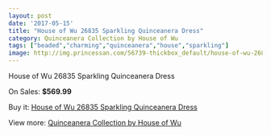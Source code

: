 ```yaml
---
layout: post
date: '2017-05-15'
title: "House of Wu 26835 Sparkling Quinceanera Dress"
category: Quinceanera Collection by House of Wu
tags: ["beaded","charming","quinceanera","house","sparkling"]
image: http://img.princessan.com/56739-thickbox_default/house-of-wu-26835-sparkling-quinceanera-dress.jpg
---
```

House of Wu 26835 Sparkling Quinceanera Dress

On Sales: **$569.99**
<a href="https://www.princessan.com/en/quinceanera-collection-by-house-of-wu/25265-house-of-wu-26835-sparkling-quinceanera-dress.html"><amp-img layout="responsive" width="600" height="600" src="//img.princessan.com/56739-thickbox_default/house-of-wu-26835-sparkling-quinceanera-dress.jpg" alt="House of Wu 26835 Sparkling Quinceanera Dress 0" /></a>
<a href="https://www.princessan.com/en/quinceanera-collection-by-house-of-wu/25265-house-of-wu-26835-sparkling-quinceanera-dress.html"><amp-img layout="responsive" width="600" height="600" src="//img.princessan.com/56741-thickbox_default/house-of-wu-26835-sparkling-quinceanera-dress.jpg" alt="House of Wu 26835 Sparkling Quinceanera Dress 1" /></a>
<a href="https://www.princessan.com/en/quinceanera-collection-by-house-of-wu/25265-house-of-wu-26835-sparkling-quinceanera-dress.html"><amp-img layout="responsive" width="600" height="600" src="//img.princessan.com/56740-thickbox_default/house-of-wu-26835-sparkling-quinceanera-dress.jpg" alt="House of Wu 26835 Sparkling Quinceanera Dress 2" /></a>

Buy it: [House of Wu 26835 Sparkling Quinceanera Dress](https://www.princessan.com/en/quinceanera-collection-by-house-of-wu/25265-house-of-wu-26835-sparkling-quinceanera-dress.html "House of Wu 26835 Sparkling Quinceanera Dress")

View more: [Quinceanera Collection by House of Wu](https://www.princessan.com/en/52-quinceanera-collection-by-house-of-wu "Quinceanera Collection by House of Wu")